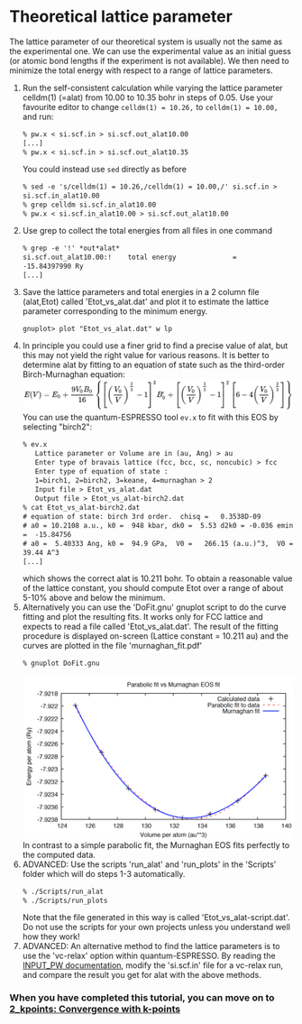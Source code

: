 # Theoretical lattice parameter
The lattice parameter of our theoretical system is usually not the same as the experimental one.
We can use the experimental value as an initial guess (or atomic bond lengths if the experiment is not available).
We then need to minimize the total energy with respect to a range of lattice parameters.
  1. Run the self-consistent calculation while varying the lattice parameter celldm(1) (=alat) from 10.00 to 10.35 bohr in steps of 0.05. Use your favourite editor to change `celldm(1) = 10.26,` to `celldm(1) = 10.00,` and run:
      ```
      % pw.x < si.scf.in > si.scf.out_alat10.00
      [...]
      % pw.x < si.scf.in > si.scf.out_alat10.35
      ```
      You could instead use `sed` directly as before
      ```
      % sed -e 's/celldm(1) = 10.26,/celldm(1) = 10.00,/' si.scf.in > si.scf.in_alat10.00
      % grep celldm si.scf.in_alat10.00
      % pw.x < si.scf.in_alat10.00 > si.scf.out_alat10.00
      ```
  2. Use grep to collect the total energies from all files in one command
      ```
      % grep -e '!' *out*alat*
      si.scf.out_alat10.00:!    total energy              =     -15.84397990 Ry
      [...]
      ```
  3. Save the lattice parameters and total energies in a 2 column file (alat,Etot) called 'Etot_vs_alat.dat' and plot it to estimate the lattice parameter corresponding to the minimum energy.
     ```
     gnuplot> plot "Etot_vs_alat.dat" w lp  
     ```
  4. In principle you could use a finer grid to find a precise value of alat, but this may not yield the right value for various reasons. It is better to determine alat by fitting to an equation of state such as the third-order Birch-Murnaghan equation:
     ![Third-order Birch–Murnaghan isothermal equation of state](Ref/birch.png?raw=true "Birch-Murnaghan EOS")
     You can use the quantum-ESPRESSO tool `ev.x` to fit with this EOS by selecting "birch2":
     ```
     % ev.x
        Lattice parameter or Volume are in (au, Ang) > au
        Enter type of bravais lattice (fcc, bcc, sc, noncubic) > fcc
        Enter type of equation of state :
        1=birch1, 2=birch2, 3=keane, 4=murnaghan > 2
        Input file > Etot_vs_alat.dat
        Output file > Etot_vs_alat-birch2.dat
     % cat Etot_vs_alat-birch2.dat
     # equation of state: birch 3rd order.  chisq =   0.3538D-09
     # a0 = 10.2108 a.u., k0 =  948 kbar, dk0 =  5.53 d2k0 = -0.036 emin =  -15.84756
     # a0 =  5.40333 Ang, k0 =  94.9 GPa,  V0 =   266.15 (a.u.)^3,  V0 =   39.44 A^3 
     [...]
     ```
     which shows the correct alat is 10.211 bohr. To obtain a reasonable value of the lattice constant, you should compute Etot over a range of about 5-10% above and below the minimum.
  5. Alternatively you can use the 'DoFit.gnu' gnuplot script to do the curve fitting and plot the resulting fits. It works only for FCC lattice and expects to read a file called 'Etot_vs_alat.dat'. The result of the fitting procedure is displayed on-screen (Lattice constant = 10.211 au) and the curves are plotted in the file 'murnaghan_fit.pdf'
     ```
     % gnuplot DoFit.gnu
     ```
     ![Murnaghan and parabolic fits](Ref/murnagan_fit.png?raw=true "Murnaghan fits")
     In contrast to a simple parabolic fit, the Murnaghan EOS fits perfectly to the computed data.
  6. ADVANCED: Use the scripts 'run_alat' and 'run_plots' in the 'Scripts' folder which will do steps 1-3 automatically. 
     ```
     % ./Scripts/run_alat
     % ./Scripts/run_plots
     ```
     Note that the file generated in this way is called 'Etot_vs_alat-script.dat'.
     Do not use the scripts for your own projects unless you understand well how they work!
  7. ADVANCED: An alternative method to find the lattice parameters is to use the 'vc-relax' option within quantum-ESPRESSO. By reading the [INPUT_PW documentation](https://www.quantum-espresso.org/Doc/INPUT_PW.html), modify the 'si.scf.in' file for a vc-relax run, and compare the result you get for alat with the above methods.

### When you have completed this tutorial, you can move on to [2_kpoints: Convergence with k-points](../2_kpoints)
